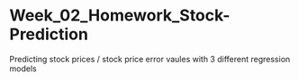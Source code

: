 # Week_02_Homework_Stock-Prediction
Predicting stock prices / stock price error vaules with 3 different regression models
